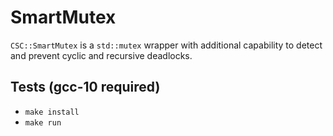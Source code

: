 # SmartMutex

`CSC::SmartMutex` is a `std::mutex` wrapper with additional capability to detect and prevent cyclic and recursive deadlocks. 

## Tests (gcc-10 required)

* `make install`
* `make run`
